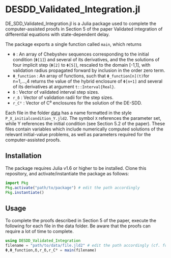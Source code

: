 # DESDD_Validated_Integration.jl
DE_SDD_Validated_Integration.jl is a Julia package used to complete the computer-assisted proofs in Section 5 of the paper Validated integration of differential equations with state-dependent delay. 

The package exports a single function called `main`, which returns 
- `Φ` : An array of Chebyshev sequences corresponding to the initial condition (`Φ[1]`) and several of its derivatives, and the the solutions of four implicit step (`Φ[2]` to `Φ[5]`), rescaled to the domain [-1,1], with validation radius propagated forward by inclusion in the order zero term.
- `Φ_function` : An array of functions, such that `Φ_function[n](t)`for n=1,...,4 returns the value of the hybrid enclosure of `Φ[n+1]` and several of its derivatives at argument `t::Interval{Real}`.
- `δ` : Vector of validated interval step sizes.
- `r_δ` : Vector of validation radii for the step sizes.
- `r_C⁰` : Vector of C⁰ enclosures for the solution of the DE-SDD.

Each file in the folder [data](https://github.com/kemchurch/DESDD_Validated_Integration.jl/tree/main/data) has a name formatted in the style `P_X_initialcondition_Y.jld2`. The symbol `X` references the parameter set, while Y references the initial condition (see Section 5.2 of the paper). These files contain variables which include numerically computed solutions of the relevant initial-value problems, as well as parameters required for the computer-assisted proofs.

## Installation
The package requires Julia v1.6 or higher to be installed. Clone this repository, and activate/instantiate the package as follows:
```julia
import Pkg
Pkg.activate("path/to/package") # edit the path accordingly
Pkg.instantiate()
```

## Usage
To complete the proofs described in Section 5 of the paper, execute the following for each file in the data folder. Be aware that the proofs can require a lot of time to complete.

```julia
using DESDD_Validated_Integration
filename = "path/to/data/file.jld2" # edit the path accordingly (cf. folder data)
Φ,Φ_function,δ,r_δ,r_C⁰ = main(filename)
```
